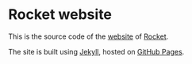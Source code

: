 # Rocket website

This is the source code of the [website](http://rocket.github.io) of
[Rocket](http://github.com/rocket/rocket).

The site is built using [Jekyll](jekyllrb.com), hosted on
[GitHub Pages](https://pages.github.com/).
